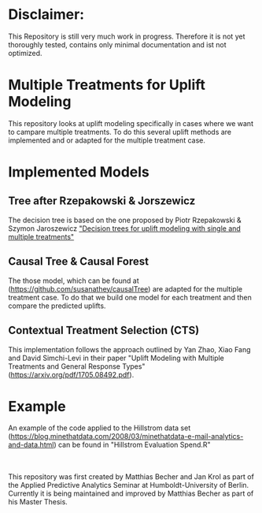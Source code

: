 # Disclaimer: 
This Repository is still very much work in progress. Therefore it is not yet thoroughly tested, contains only minimal documentation and ist not optimized.
<br>
# Multiple Treatments for Uplift Modeling
This repository looks at uplift modeling specifically in cases where we want to campare multiple treatments. To do this several uplift methods are implemented and or adapted for the multiple treatment case.
<br>
# Implemented Models<br>
## Tree after Rzepakowski & Jorszewicz
The decision tree is based on the one proposed by Piotr Rzepakowski & Szymon Jaroszewicz ["Decision trees for uplift modeling with single
and multiple treatments"](https://core.ac.uk/download/pdf/81899141.pdf)
<br>
## Causal Tree & Causal Forest
The those model, which can be found at (https://github.com/susanathey/causalTree) are adapted for the multiple treatment case. To do that we build one model for each treatment and then compare the predicted uplifts.
<br>
## Contextual Treatment Selection (CTS)
This implementation follows the approach outlined by Yan Zhao, Xiao Fang and David Simchi-Levi in their paper "Uplift Modeling with Multiple Treatments and General Response Types" (https://arxiv.org/pdf/1705.08492.pdf). 
<br>

# Example
An example of the code applied to the Hillstrom data set (https://blog.minethatdata.com/2008/03/minethatdata-e-mail-analytics-and-data.html) can be found in "Hillstrom Evaluation Spend.R"
<br>
<br>
<br>

This repository was first created by Matthias Becher and Jan Krol as part of the Applied Predictive Analytics Seminar at Humboldt-University of Berlin. <br>
Currently it is being maintained and improved by Matthias Becher as part of his Master Thesis.